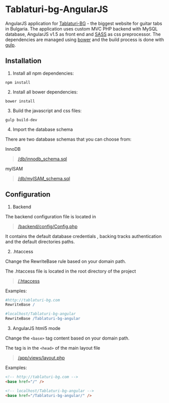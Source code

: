 # Tablaturi-bg-AngularJS
AngularJS application for [Tablaturi-BG](http://tablaturi-bg.com) - the biggest website for guitar tabs in Bulgaria.
The application uses custom MVC PHP backend with MySQL database, AngularJS v1.5 as front end and [SASS](http://sass-lang.com) as css preprocessor. The dependencies are managed using [bower](https://bower.io) and the build process is done with [gulp](http://gulpjs.com/).

## Installation

1. Install all npm dependencies:

  ```
  npm install
  ```

2. Install all bower dependencies:

  ```
  bower install
  ```

3. Build the javascript and css files:

  ```
  gulp build-dev
  ```

4. Import the database schema

  There are two database schemas that you can choose from:

  InnoDB
  
  > [/db/innodb_schema.sql](https://github.com/gryp17/Tablaturi-bg-AngularJS/blob/master/db/innodb_schema.sql)
  
  
  myISAM
  
  > [/db/myISAM_schema.sql](https://github.com/gryp17/Tablaturi-bg-AngularJS/blob/master/db/myISAM_schema.sql)


## Configuration

1. Backend

  The backend configuration file is located in

  > [/backend/config/Config.php](https://github.com/gryp17/Tablaturi-bg-AngularJS/blob/master/backend/config/Config.php)


  It contains the default database credentials , backing tracks authentication and the default directories paths.

2. .htaccess

  Change the RewriteBase rule based on your domain path.
  
  The .htaccess file is located in the root directory of the project
  
  > [/.htaccess](https://github.com/gryp17/Tablaturi-bg-AngularJS/blob/master/.htaccess)
  
  Examples:

  ```apache
  #http://tablaturi-bg.com
  RewriteBase /
  ```
  
  ```apache
  #localhost/Tablaturi-bg-angular
  RewriteBase /Tablaturi-bg-angular
  ```
  
3. AngularJS html5 mode

  Change the ```<base>``` tag content based on your domain path.
  
  The tag is in the ```<head>``` of the main layout file
  
  > [/app/views/layout.php](https://github.com/gryp17/Tablaturi-bg-AngularJS/blob/master/app/views/layout.php)
    
  Examples:
  
  ```html
  <!-- http://tablaturi-bg.com -->
  <base href="/" />
  ```
  
  ```html
  <!-- localhost/Tablaturi-bg-angular -->
  <base href="/Tablaturi-bg-angular/" />
  ```
